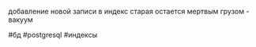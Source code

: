 добавление новой записи в индекс
старая остается мертвым грузом - вакуум

#бд 
#postgresql 
#индексы